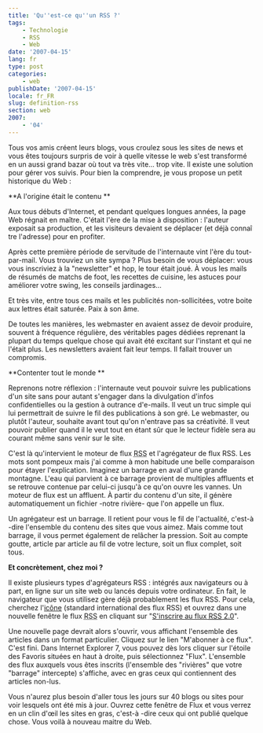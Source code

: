 ```yaml
---
title: 'Qu''est-ce qu''un RSS ?'
tags:
    - Technologie
    - RSS
    - Web
date: '2007-04-15'
lang: fr
type: post
categories:
    - web
publishDate: '2007-04-15'
locale: fr_FR
slug: definition-rss
section: web
2007:
    - '04'
---
```


Tous vos amis créent leurs blogs, vous croulez sous les sites de news et vous êtes toujours surpris de voir à quelle vitesse le web s'est transformé en un aussi grand bazar où tout va très vite… trop vite. Il existe une solution pour gérer vos suivis. Pour bien la comprendre, je vous propose un petit historique du Web&nbsp;:

**A l'origine était le contenu
**

Aux tous débuts d'Internet, et pendant quelques longues années, la page Web régnait en maître. C'était l'ère de la mise à disposition&nbsp;: l'auteur exposait sa production, et les visiteurs devaient se déplacer (et déjà connaî tre l'adresse) pour en profiter.

Après cette première période de servitude de l'internaute vint l'ère du tout-par-mail. Vous trouviez un site sympa&nbsp;? Plus besoin de vous déplacer: vous vous inscriviez à la "newsletter" et hop, le tour était joué. À vous les mails de résumés de matchs de foot, les recettes de cuisine, les astuces pour améliorer votre swing, les conseils jardinages…

Et très vite, entre tous ces mails et les publicités non-sollicitées, votre boite aux lettres était saturée. Paix à son âme.

De toutes les manières, les webmaster en avaient assez de devoir produire, souvent à fréquence régulière, des véritables pages dédiées reprenant la plupart du temps quelque chose qui avait été excitant sur l'instant et qui ne l'était plus. Les newsletters avaient fait leur temps. Il fallait trouver un compromis.

**Contenter tout le monde
**

Reprenons notre réflexion : l'internaute veut pouvoir suivre les publications d'un site sans pour autant s'engager dans la divulgation d'infos confidentielles ou la gestion à outrance d'e-mails. Il veut un truc simple qui lui permettrait de suivre le fil des publications à son gré. Le webmaster, ou plutôt l'auteur, souhaite avant tout qu'on n'entrave pas sa créativité. Il veut pouvoir publier quand il le veut tout en étant sûr que le lecteur fidèle sera au courant même sans venir sur le site.

C'est là qu'intervient le moteur de flux <abbr title="Really Simple Syndication" lang="en">RSS</abbr> et l'agrégateur de flux RSS. Les mots sont pompeux mais j'ai comme à mon habitude une belle comparaison pour étayer l'explication. Imaginez un barrage en aval d'une grande montagne. L'eau qui parvient à ce barrage provient de multiples affluents et se retrouve contenue par celui-ci jusqu'à ce qu'on ouvre les vannes. Un moteur de flux est un affluent. À partir du contenu d'un site, il génère automatiquement un fichier -notre rivière- que l'on appelle un flux.

Un agrégateur est un barrage. Il retient pour vous le fil de l'actualité, c'est-à -dire l'ensemble du contenu des sites que vous aimez. Mais comme tout barrage, il vous permet également de relâcher la pression. Soit au compte goutte, article par article au fil de votre lecture, soit un flux complet, soit tous.

**Et concrètement, chez moi&nbsp;?**

Il existe plusieurs types d'agrégateurs RSS&nbsp;: intégrés aux navigateurs ou à part, en ligne sur un site web ou lancés depuis votre ordinateur. En fait, le navigateur que vous utilisez gère déjà probablement les flux RSS. Pour cela, cherchez l'[icône](https://www.google.com/search?q=icone+rss&amp;gws_rd=ssl) (standard international des flux RSS) et ouvrez dans une nouvelle fenêtre le flux <abbr title="Really Simple Syndication" lang="en">RSS</abbr> en cliquant sur "[S'inscrire au flux <abbr title="Really Simple Syndication" lang="en">RSS</abbr> 2.0](/feed.xml)".

Une nouvelle page devrait alors s'ouvrir, vous affichant l'ensemble des articles dans un format particulier. Cliquez sur le lien "M'abonner à ce flux". C'est fini. Dans Internet Explorer 7, vous pouvez dès lors cliquer sur l'étoile des Favoris situées en haut à droite, puis sélectionnez "Flux". L'ensemble des flux auxquels vous êtes inscrits (l'ensemble des "rivières" que votre "barrage" intercepte) s'affiche, avec en gras ceux qui contiennent des articles non-lus.

Vous n'aurez plus besoin d'aller tous les jours sur 40 blogs ou sites pour voir lesquels ont été mis à jour. Ouvrez cette fenêtre de Flux et vous verrez en un clin d'œil les sites en gras, c'est-à -dire ceux qui ont publié quelque chose. Vous voilà à nouveau maitre du Web.

